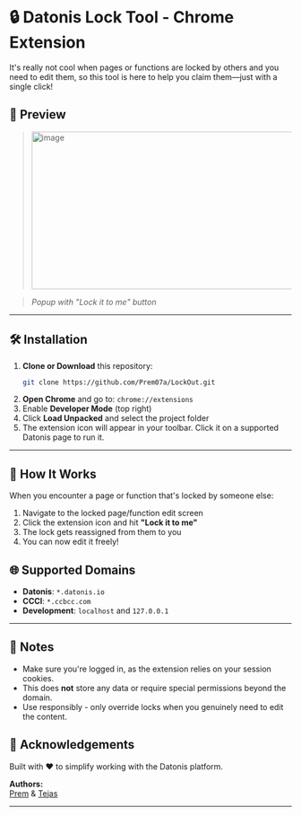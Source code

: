 # 🔒 Datonis Lock Tool - Chrome Extension

It's really not cool when pages or functions are locked by others and you need to edit them, so this tool is here to help you claim them—just with a single click!

## 📸 Preview
> <img width="695" height="281" alt="image" src="https://github.com/user-attachments/assets/d8e36697-a450-4aca-84c2-da12502e2e6a" />

> *Popup with "Lock it to me" button*

---

## 🛠️ Installation

1. **Clone or Download** this repository:
    ```bash
    git clone https://github.com/Prem07a/LockOut.git
    ```
2. **Open Chrome** and go to: `chrome://extensions`
3. Enable **Developer Mode** (top right)
4. Click **Load Unpacked** and select the project folder
5. The extension icon will appear in your toolbar. Click it on a supported Datonis page to run it.

---

## 🎯 How It Works

When you encounter a page or function that's locked by someone else:
1. Navigate to the locked page/function edit screen
2. Click the extension icon and hit **"Lock it to me"**
3. The lock gets reassigned from them to you
4. You can now edit it freely!

## 🌐 Supported Domains

- **Datonis**: `*.datonis.io`
- **CCCI**: `*.ccbcc.com` 
- **Development**: `localhost` and `127.0.0.1`

---

## 📌 Notes

* Make sure you're logged in, as the extension relies on your session cookies.
* This does **not** store any data or require special permissions beyond the domain.
* Use responsibly - only override locks when you genuinely need to edit the content.

## 🙌 Acknowledgements

Built with ❤️ to simplify working with the Datonis platform.

**Authors:**  
<a href="https://github.com/Prem07a">Prem</a> & <a href="https://github.com/tejasSanap">Tejas</a>

---
